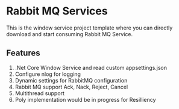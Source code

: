 # Rabbit MQ Services
This is the window service project template where you can directly download and start consuming Rabbit MQ Service.
## Features
1.	.Net Core Window Service and read custom appsettings.json
2.	Configure nlog for logging
3.	Dynamic settings for RabbitMQ configuration
4.	Rabbit MQ support Ack, Nack, Reject, Cancel
5.  Multithread support
6.	Poly implementation would be in progress for Resilliency
